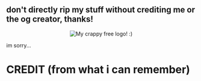 <bold><h2>don't directly rip my stuff without crediting me or the og creator, thanks!</h2></bold>
<p align="center"><img src="https://raw.githubusercontent.com/unxw/unxw.github.io/main/R.gif" alt="My crappy free logo! :)" /></p><p>im sorry...</p>

<h1>CREDIT (from what i can remember)</h1>
